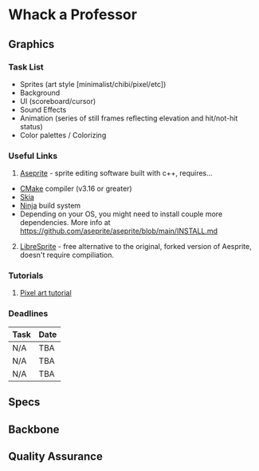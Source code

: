 # Whack a Professor 

## Graphics 
### Task List 
- Sprites (art style [minimalist/chibi/pixel/etc])
- Background
- UI (scoreboard/cursor)
- Sound Effects
- Animation (series of still frames reflecting elevation and hit/not-hit status)
- Color palettes / Colorizing  

### Useful Links
1. [Aseprite](https://github.com/aseprite/aseprite/blob/main/INSTALL.md) - sprite editing software built with c++, requires...
 * [CMake](https://cmake.org/download/) compiler (v3.16 or greater)
 * [Skia](https://github.com/aseprite/skia/releases) 
 * [Ninja](https://ninja-build.org/) build system 
 * Depending on your OS, you might need to install couple more dependencies.
 More info at <https://github.com/aseprite/aseprite/blob/main/INSTALL.md>
2. [LibreSprite](https://libresprite.github.io/#!/) - free alternative to the original, forked version of Aesprite, doesn't require compiliation. 

### Tutorials 
1. [Pixel art tutorial](https://www.youtube.com/watch?v=lfR7Qj04-UA) 


### Deadlines
| Task      | Date          |  
| --------- | ------------- |
| N/A       | TBA           | 
| N/A       | TBA           |   
| N/A       | TBA           |  

## Specs

## Backbone

## Quality Assurance
